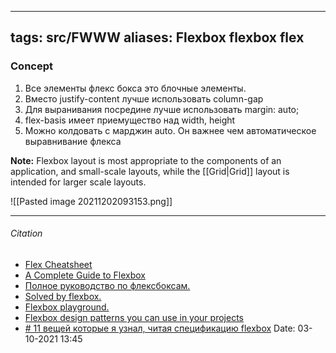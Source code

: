 

---
tags: src/FWWW
aliases: Flexbox flexbox flex
---
### Concept

1. Все элементы флекс бокса это блочные элементы.
2. Вместо justify-content лучше использовать column-gap
3. Для выранивания посредине лучше использовать margin: auto;
4. flex-basis имеет приемущество над width, height
5. Можно колдовать с марджин auto. Он важнее чем автоматическое выравнивание флекса

**Note:** Flexbox layout is most appropriate to the components of an application, and small-scale layouts, while the [[Grid|Grid]] layout is intended for larger scale layouts.

![[Pasted image 20211202093153.png]]

---
###### Citation 
- [Flex Cheatsheet](https://yoksel.github.io/flex-cheatsheet/)
- [A Complete Guide to Flexbox](https://css-tricks.com/snippets/css/a-guide-to-flexbox/#basics-and-terminology)
- [Полное руководство по флексбоксам.](http://frontender.info/a-guide-to-flexbox/)
- [Solved by flexbox.](http://philipwalton.github.io/solved-by-flexbox)
- [Flexbox playground.](http://codepen.io/enxaneta/full/adLPwv/)
- [Flexbox design patterns you can use in your projects](https://www.youtube.com/watch?v=vQAvjof1oe4&list=WL&index=2)
- [ # 11 вещей которые я узнал, читая спецификацию flexbox](https://habr.com/ru/post/329820/) 
Date: 03-10-2021 13:45

